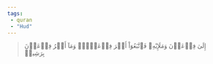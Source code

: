 ```yaml
---
tags: 
 - quran 
 - "Hud"
---
```


> إِلَىٰ فِرۡعَوۡنَ وَمَلَإِيْهِۦ فَٱتَّبَعُوٓاْ أَمۡرَ فِرۡعَوۡنَۖ وَمَآ أَمۡرُ فِرۡعَوۡنَ بِرَشِيدٖ
